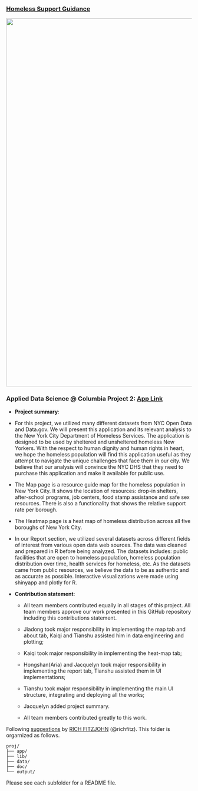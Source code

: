 ### [Homeless Support Guidance](https://chasel.shinyapps.io/homeless/)

<img src="output/cover.png" width="1000">

### Applied Data Science @ Columbia Project 2: [App Link](https://chasel.shinyapps.io/homeless/)

+ **Project summary**: 

+ For this project, we utilized many different datasets from NYC Open Data and Data.gov. We will present this application and its relevant analysis to the New York City Department of Homeless Services. The application is designed to be used by sheltered and unsheltered homeless New Yorkers. With the respect to human dignity and human rights in heart, we hope the homeless population will find this application useful as they attempt to navigate the unique challenges that face them in our city. We believe that our analysis will convince the NYC DHS that they need to purchase this application and make it available for public use. 

+ The Map page is a resource guide map for the homeless population in New York City. It shows the location of resources: drop-in shelters, after-school programs, job centers, food stamp assistance and safe sex resources. There is also a functionality that shows the relative support rate per borough. 

+ The Heatmap page is a heat map of homeless distribution across all five boroughs of New York City.

+ In our Report section, we utilized several datasets across different fields of interest from various open data web sources. The data was cleaned and prepared in R before being analyzed. The datasets includes: public facilities that are open to homeless population, homeless population distribution over time, health services for homeless, etc. As the datasets came from public resources, we believe the data to be as authentic and as accurate as possible. Interactive visualizations were made using shinyapp and plotly for R. 

+ **Contribution statement**: 

	+ All team members contributed equally in all stages of this project. All team members approve our work presented in this GitHub repository including this contributions statement. 

	+ Jiadong took major responsibility in implementing the map tab and about tab, Kaiqi and Tianshu assisted him in data engineering and plotting;

	+ Kaiqi took major responsibility in implementing the heat-map tab;

	+ Hongshan(Aria) and Jacquelyn took major responsibility in implementing the report tab, Tianshu assisted them in UI implementations;

	+ Tianshu took major responsibility in implementing the main UI structure, integrating and deploying all the works;

	+ Jacquelyn added project summary.

	+ All team members contributed greatly to this work.

Following [suggestions](http://nicercode.github.io/blog/2013-04-05-projects/) by [RICH FITZJOHN](http://nicercode.github.io/about/#Team) (@richfitz). This folder is orgarnized as follows.

```
proj/
├── app/
├── lib/
├── data/
├── doc/
└── output/
```

Please see each subfolder for a README file.

